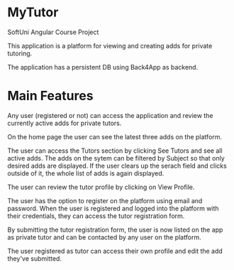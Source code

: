 # MyTutor
SoftUni Angular Course Project

This application is a platform for viewing and creating adds for private tutoring.

The application has a persistent DB using Back4App as backend.

# Main Features
Any user (registered or not) can access the application and review the currently active adds for private tutors.

On the home page the user can see the latest three adds on the platform.

The user can access the Tutors section by clicking See Tutors and see all active adds.
The adds on the sytem can be filtered by Subject so that only desired adds are displayed.
If the user clears up the serach field and clicks outside of it, the whole list of adds is again displayed.

The user can review the tutor profile by clicking on View Profile.

The user has the option to register on the platform using email and password.
When the user is registered and logged into the platform with their credentials, they can access the tutor registration form.

By submitting the tutor registration form, the user is now listed on the app as private tutor and can be contacted by any user on the platform.

The user registered as tutor can access their own profile and edit the add they've submitted.



